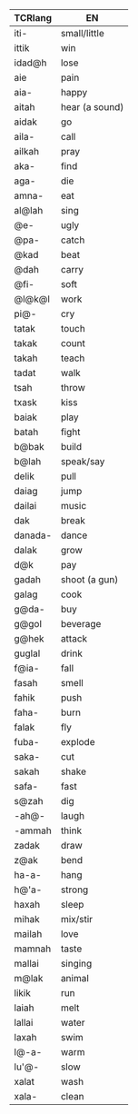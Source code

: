 | TCRlang | EN             |
| ------- | -------------- |
| iti-    | small/little   |
| ittik   | win            |
| idad@h  | lose           |
| aie     | pain           |
| aia-    | happy          |
| aitah   | hear (a sound) |
| aidak   | go             |
| aila-   | call           |
| ailkah  | pray           |
| aka-    | find           |
| aga-    | die            |
| amna-   | eat            |
| al@lah  | sing           |
| @e-     | ugly           |
| @pa-    | catch          |
| @kad    | beat           |
| @dah    | carry          |
| @fi-    | soft           |
| @l@k@l  | work           |
| pi@-    | cry            |
| tatak   | touch          |
| takak   | count          |
| takah   | teach          |
| tadat   | walk           |
| tsah    | throw          |
| txask   | kiss           |
| baiak   | play           |
| batah   | fight          |
| b@bak   | build          |
| b@lah   | speak/say      |
| delik   | pull           |
| daiag   | jump           |
| dailai  | music          |
| dak     | break          |
| danada- | dance          |
| dalak   | grow           |
| d@k     | pay            |
| gadah   | shoot (a gun)  |
| galag   | cook           |
| g@da-   | buy            |
| g@gol   | beverage       |
| g@hek   | attack         |
| guglal  | drink          |
| f@ia-   | fall           |
| fasah   | smell          |
| fahik   | push           |
| faha-   | burn           |
| falak   | fly            |
| fuba-   | explode        |
| saka-   | cut            |
| sakah   | shake          |
| safa-   | fast           |
| s@zah   | dig            |
| -ah@-   | laugh          |
| -ammah  | think          |
| zadak   | draw           |
| z@ak    | bend           |
| ha-a-   | hang           |
| h@'a-   | strong         |
| haxah   | sleep          |
| mihak   | mix/stir       |
| mailah  | love           |
| mamnah  | taste          |
| mallai  | singing        |
| m@lak   | animal         |
| likik   | run            |
| laiah   | melt           |
| lallai  | water          |
| laxah   | swim           |
| l@-a-   | warm           |
| lu'@-   | slow           |
| xalat   | wash           |
| xala-   | clean          |
